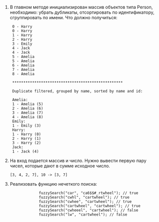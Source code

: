 1) В главном методе инициализирован массив объектов типа Person, необходимо:
   убрать дубликаты, отсортировать по идентификатору, сгруппировать по имени.
   Что должно получиться:

        0 - Harry
        0 - Harry
        1 - Harry
        2 - Harry
        3 - Emily
        4 - Jack
        4 - Jack
        5 - Amelia
        5 - Amelia
        6 - Amelia
        7 - Amelia
        8 - Amelia

        **************************************************

        Duplicate filtered, grouped by name, sorted by name and id:

        Amelia:
        1 - Amelia (5)
        2 - Amelia (6)
        3 - Amelia (7)
        4 - Amelia (8)
        Emily:
        1 - Emily (3)
        Harry:
        1 - Harry (0)
        2 - Harry (1)
        3 - Harry (2)
        Jack:
        1 - Jack (4)


2) На вход подается массив и число. 
   Нужно вывести первую пару чисел, которые дают в сумме исходное число.

       [3, 4, 2, 7], 10 -> [3, 7]

3) Реализовать функцию нечеткого поиска:

                    fuzzySearch("car", "ca6$$#_rtwheel"); // true
                    fuzzySearch("cwhl", "cartwheel"); // true
                    fuzzySearch("cwhee", "cartwheel"); // true
                    fuzzySearch("cartwheel", "cartwheel"); // true
                    fuzzySearch("cwheeel", "cartwheel"); // false
                    fuzzySearch("lw", "cartwheel"); // false